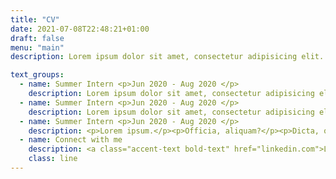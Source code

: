 ```yaml
---
title: "CV"
date: 2021-07-08T22:48:21+01:00
draft: false
menu: "main"
description: Lorem ipsum dolor sit amet, consectetur adipisicing elit. Dolores porro voluptas esse natus nemo aperiam asperiores velit neque, magni molestiae!

text_groups:
  - name: Summer Intern <p>Jun 2020 - Aug 2020 </p>
    description: Lorem ipsum dolor sit amet, consectetur adipisicing elit. Facilis saepe perferendis culpa aut libero, <span class="default-text bold-text">voluptatem voluptatum</span>, ut beatae ipsa sint alias autem ipsum ea quibusdam suscipit provident illo nihil nostrum porro. Omnis et hic eum in corrupti dicta cum fugiat!
  - name: Summer Intern <p>Jun 2020 - Aug 2020 </p>
    description: Lorem ipsum dolor sit amet, consectetur adipisicing elit. Doloribus incidunt autem quia aliquid officia temporibus saepe ut quas nesciunt dolorum odio optio perspiciatis rem accusamus expedita nemo quis, fuga voluptatem. Corrupti vero asperiores officia, ipsa ipsam. Suscipit repellendus molestias, sint quas voluptates quia vitae quidem.
  - name: Summer Intern <p>Jun 2020 - Aug 2020 </p>
    description: <p>Lorem ipsum.</p><p>Officia, aliquam?</p><p>Dicta, quia?</p><p>Aliquid, excepturi!</p>
  - name: Connect with me
    description: <a class="accent-text bold-text" href="linkedin.com">Linkedin</a>
    class: line
---
```


